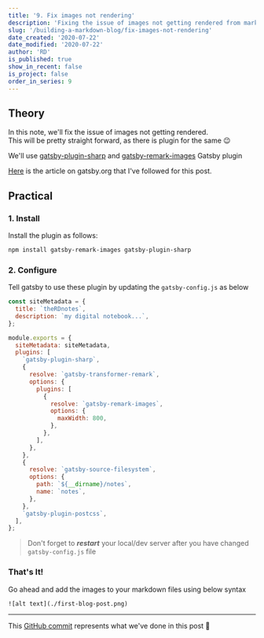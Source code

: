 ```yaml
---
title: '9. Fix images not rendering'
description: 'Fixing the issue of images not getting rendered from markdown files.'
slug: '/building-a-markdown-blog/fix-images-not-rendering'
date_created: '2020-07-22'
date_modified: '2020-07-22'
author: 'RD'
is_published: true
show_in_recent: false
is_project: false
order_in_series: 9
---
```

## Theory
In this note, we'll fix the issue of images not getting rendered.  
This will be pretty straight forward, as there is plugin for the same 😉  

We'll use [gatsby-plugin-sharp](https://www.gatsbyjs.org/packages/gatsby-plugin-sharp/) and [gatsby-remark-images](https://www.gatsbyjs.org/packages/gatsby-remark-images/) Gatsby plugin  

[Here](https://www.gatsbyjs.org/docs/working-with-images-in-markdown/) is the article on gatsby.org that I've followed for this post.  

## Practical
### 1. Install
Install the plugin as follows:  
```sh
npm install gatsby-remark-images gatsby-plugin-sharp
```

### 2. Configure
Tell gatsby to use these plugin by updating the `gatsby-config.js` as below

```js
const siteMetadata = {
  title: `theRDnotes`,
  description: `my digital notebook...`,
};

module.exports = {
  siteMetadata: siteMetadata,
  plugins: [
    `gatsby-plugin-sharp`,
    {
      resolve: `gatsby-transformer-remark`,
      options: {
        plugins: [
          {
            resolve: `gatsby-remark-images`,
            options: {
              maxWidth: 800,
            },
          },
        ],
      },
    },
    {
      resolve: `gatsby-source-filesystem`,
      options: {
        path: `${__dirname}/notes`,
        name: `notes`,
      },
    },
    `gatsby-plugin-postcss`,
  ],
};
```

> Don't forget to ***restart*** your local/dev server after you have changed `gatsby-config.js` file

### That's It!
Go ahead and add the images to your markdown files using below syntax  
```
![alt text](./first-blog-post.png)
```
---
This [GitHub commit](https://github.com/raevilman/the-rd-notes/commit/414c4c77a6bb5e58156d2cfc250bb7f148cbe73e) represents what we've done in this post 🤩
